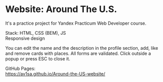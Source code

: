 # Website: Around The U.S.

It's a practice project for Yandex Practicum Web Developer course. 

Stack: HTML, CSS (BEM), JS  
Responsive design

You can edit the name and the description in the profile section, add, like and remove cards with places. All forms are validated. Click outside a popup or press ESC to close it.

GitHub Pages:  
https://av1sa.github.io/Around-the-US-website/